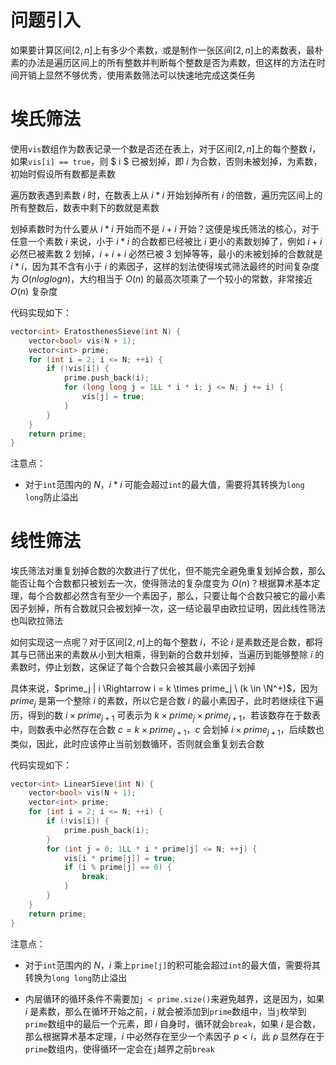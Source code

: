 # 问题引入
如果要计算区间$[2, n]$上有多少个素数，或是制作一张区间$[2, n]$上的素数表，最朴素的办法是遍历区间上的所有整数并判断每个整数是否为素数，但这样的方法在时间开销上显然不够优秀，使用素数筛法可以快速地完成这类任务
# 埃氏筛法
使用`vis`数组作为数表记录一个数是否还在表上，对于区间$[2, n]$上的每个整数 $i$，如果`vis[i] == true`，则 $ i $ 已被划掉，即 $i$ 为合数，否则未被划掉，为素数，初始时假设所有数都是素数

遍历数表遇到素数 $i$ 时，在数表上从 $i * i$ 开始划掉所有 $i$ 的倍数，遍历完区间上的所有整数后，数表中剩下的数就是素数

划掉素数时为什么要从 $i * i$ 开始而不是 $i + i$ 开始？这便是埃氏筛法的核心，对于任意一个素数 $i$ 来说，小于 $i * i$ 的合数都已经被比 $i$ 更小的素数划掉了，例如 $i + i$ 必然已被素数 $2$ 划掉，$i + i + i$ 必然已被 $3$ 划掉等等，最小的未被划掉的合数就是 $i * i$，因为其不含有小于 $i$ 的素因子，这样的划法使得埃式筛法最终的时间复杂度为 $O(nloglogn)$，大约相当于 $O(n)$ 的最高次项乘了一个较小的常数，非常接近 $O(n)$ 复杂度

代码实现如下：
```cpp
vector<int> EratosthenesSieve(int N) {
    vector<bool> vis(N + 1);
    vector<int> prime;
    for (int i = 2; i <= N; ++i) {
        if (!vis[i]) {
            prime.push_back(i);
            for (long long j = 1LL * i * i; j <= N; j += i) {
                vis[j] = true;
            }
        }
    }
    return prime;
}
```
注意点：

- 对于`int`范围内的 $N$，$i * i$ 可能会超过`int`的最大值，需要将其转换为`long long`防止溢出
# 线性筛法
埃氏筛法对重复划掉合数的次数进行了优化，但不能完全避免重复划掉合数，那么能否让每个合数都只被划去一次，使得筛法的复杂度变为 $O(n)$？根据算术基本定理，每个合数都必然含有至少一个素因子，那么，只要让每个合数只被它的最小素因子划掉，所有合数就只会被划掉一次，这一结论最早由欧拉证明，因此线性筛法也叫欧拉筛法

如何实现这一点呢？对于区间$[2, n]$上的每个整数 $i$，不论 $i$ 是素数还是合数，都将其与已筛出来的素数从小到大相乘，得到新的合数并划掉，当遍历到能够整除 $i$ 的素数时，停止划数，这保证了每个合数只会被其最小素因子划掉

具体来说，$prime_j | i \Rightarrow i = k \times prime_j \ (k \in \N^+)$，因为 $prime_j$ 是第一个整除 $i$ 的素数，所以它是合数 $i$ 的最小素因子，此时若继续往下遍历，得到的数 $i \times prime_{j + 1}$ 可表示为 $k \times prime_j \times prime_{j + 1}$，若该数存在于数表中，则数表中必然存在合数 $c = k \times prime_{j + 1}$，$c$ 会划掉 $i \times prime_{j + 1}$，后续数也类似，因此，此时应该停止当前划数循环，否则就会重复划去合数 

代码实现如下：
```cpp
vector<int> LinearSieve(int N) {
    vector<bool> vis(N + 1);
    vector<int> prime;
    for (int i = 2; i <= N; ++i) {
        if (!vis[i]) {
            prime.push_back(i);
        }
        for (int j = 0; 1LL * i * prime[j] <= N; ++j) {
            vis[i * prime[j]] = true;
            if (i % prime[j] == 0) {
                break;
            }
        }
    }
    return prime;
}
```
注意点：

- 对于`int`范围内的 $N$，$i$ 乘上`prime[j]`的积可能会超过`int`的最大值，需要将其转换为`long long`防止溢出

- 内层循环的循环条件不需要加`j < prime.size()`来避免越界，这是因为，如果 $i$ 是素数，那么在循环开始之前，$i$ 就会被添加到`prime`数组中，当`j`枚举到`prime`数组中的最后一个元素，即 $i$ 自身时，循环就会`break`，如果 $i$ 是合数，那么根据算术基本定理，$i$ 中必然存在至少一个素因子 $p < i$，此 $p$ 显然存在于`prime`数组内，使得循环一定会在`j`越界之前`break`